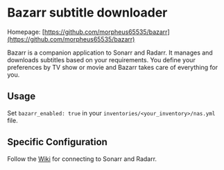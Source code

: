 # Bazarr subtitle downloader

Homepage: [https://github.com/morpheus65535/bazarr](https://github.com/morpheus65535/bazarr)


Bazarr is a companion application to Sonarr and Radarr. It manages and downloads subtitles based on your requirements. You define your preferences by TV show or movie and Bazarr takes care of everything for you.


## Usage

Set `bazarr_enabled: true` in your `inventories/<your_inventory>/nas.yml` file.

## Specific Configuration

Follow the [Wiki](https://github.com/morpheus65535/bazarr/wiki) for connecting to Sonarr and Radarr.
